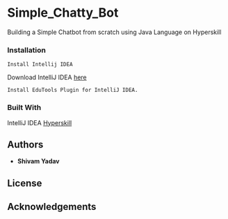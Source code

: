 # Simple_Chatty_Bot

Building a Simple Chatbot from scratch using Java Language on Hyperskill

### Installation

```
Install Intellij IDEA
```
Download IntelliJ IDEA [here](https://www.jetbrains.com/idea/)
```
Install EduTools Plugin for IntelliJ IDEA.
```

### Built With 

IntelliJ IDEA
[Hyperskill](https://hyperskill.org/)

## Authors 

* **Shivam Yadav**

## License


## Acknowledgements







